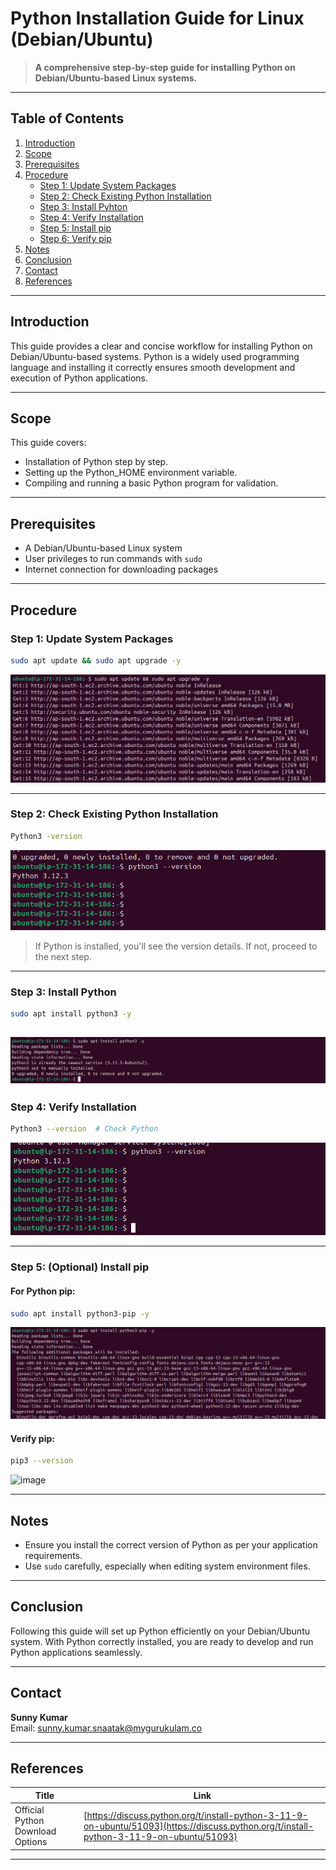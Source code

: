 
# Python Installation Guide for Linux (Debian/Ubuntu)

> **A comprehensive step-by-step guide for installing Python on Debian/Ubuntu-based Linux systems.**

---

## Table of Contents

1. [Introduction](#introduction)
2. [Scope](#scope)
3. [Prerequisites](#prerequisites)
4. [Procedure](#procedure)
    - [Step 1: Update System Packages](#step-1-update-system-packages)
    - [Step 2: Check Existing Python Installation](#step-2-check-existing-Python-installation)
    - [Step 3: Install Pyhton](#step-3-install-Python)
    - [Step 4: Verify Installation](#step-4-verify-installation)
    - [Step 5: Install pip](#step-5-Install-pip)
    - [Step 6: Verify pip](#step-6-Verify-pip)
5. [Notes](#notes)
6. [Conclusion](#conclusion)
7. [Contact](#contact)
8. [References](#references)

---

## Introduction

This guide provides a clear and concise workflow for installing Python on Debian/Ubuntu-based systems. Python is a widely used programming language and installing it correctly ensures smooth development and execution of Python applications.

---

## Scope

This guide covers:

- Installation of Python step by step.
- Setting up the Python_HOME environment variable.
- Compiling and running a basic Python program for validation.

---

## Prerequisites

- A Debian/Ubuntu-based Linux system
- User privileges to run commands with `sudo`
- Internet connection for downloading packages

---

## Procedure

### Step 1: Update System Packages

```bash
sudo apt update && sudo apt upgrade -y
```

  ![alt text](image.png)

---

### Step 2: Check Existing Python Installation

```bash
Python3 -version
```

 ![alt text](image-5.png)
> If Python is installed, you'll see the version details. If not, proceed to the next step.

---

### Step 3: Install Python


```bash
sudo apt install python3 -y
```
![alt text](image-4.png)
---

### Step 4: Verify Installation

```bash
Python3 --version  # Check Python
```

 ![alt text](image-1.png)

---

### Step 5: (Optional) Install pip

#### For Python pip:

```bash
sudo apt install python3-pip -y
```

  ![alt text](image-2.png)

#### Verify pip:

```bash
pip3 --version
```
   <img width="735" height="166" alt="image" src="https://github.com/user-attachments/assets/919b8652-70c3-4645-a802-202928526c38" />

  
  

---



## Notes

- Ensure you install the correct version of Python as per your application requirements.
- Use `sudo` carefully, especially when editing system environment files.


---

## Conclusion

Following this guide will set up Python efficiently on your Debian/Ubuntu system. With Python correctly installed, you are ready to develop and run Python applications seamlessly.

---

## Contact

**Sunny Kumar**  
Email: [sunny.kumar.snaatak@mygurukulam.co](mailto:sunny.kumar.snaatak@mygurukulam.co)

---

## References

| Title        | Link |
|--------------|------|
| Official Python Download Options | [https://discuss.python.org/t/install-python-3-11-9-on-ubuntu/51093](https://discuss.python.org/t/install-python-3-11-9-on-ubuntu/51093) |


---
